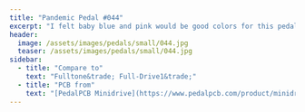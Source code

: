 ```yaml
---
title: "Pandemic Pedal #044"
excerpt: "I felt baby blue and pink would be good colors for this pedal. I have been working on the internet for 25 years. Damn I'm old and have seen every meme over that time. Everything from ermahgerd, overly attached girlfriend, and goatse to nyan cat. For this painting Nyan cat fit my color scheme best. It also got the sparkle treatment. "
header:
  image: /assets/images/pedals/small/044.jpg
  teaser: /assets/images/pedals/small/044.jpg
sidebar:
  - title: "Compare to"
    text: "Fulltone&trade; Full-Drive1&trade;"
  - title: "PCB from"
    text: "[PedalPCB Minidrive](https://www.pedalpcb.com/product/minidrive/)"
---
```


